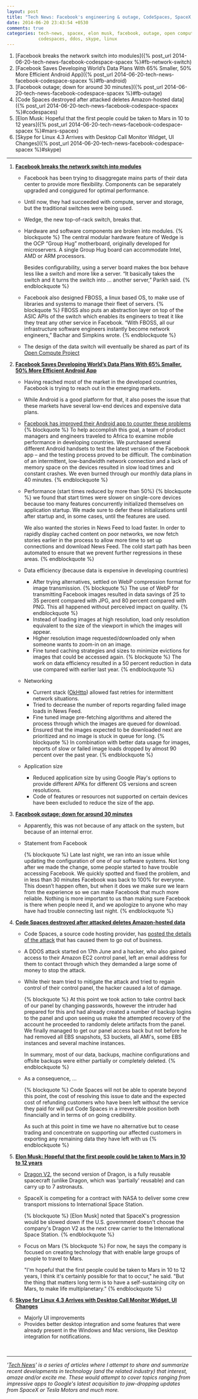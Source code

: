 ```yaml
---
layout: post
title: "Tech News: Facebook's engineering & outage, CodeSpaces, SpaceX,..."
date: 2014-06-20 23:43:54 +0530
comments: true
categories: tech-news, spacex, elon musk, facebook, outage, open compute project,
            codespaces, ddos, skype, linux
---
```

1. [Facebook breaks the network switch into modules]({% post_url 2014-06-20-tech-news-facebook-codespace-spacex %}#fb-network-switch)
2. [Facebook Saves Developing World’s Data Plans With 65% Smaller, 50% More Efficient Android App]({% post_url 2014-06-20-tech-news-facebook-codespace-spacex %}#fb-android)
3. [Facebook outage; down for around 30 minutes]({% post_url 2014-06-20-tech-news-facebook-codespace-spacex %}#fb-outage)
4. [Code Spaces destroyed after attacked deletes Amazon-hosted data]({% post_url 2014-06-20-tech-news-facebook-codespace-spacex %}#codespaces)
5. [Elon Musk: Hopeful that the first people could be taken to Mars in 10 to 12 years]({% post_url 2014-06-20-tech-news-facebook-codespace-spacex %}#mars-spacex)
6. [Skype for Linux 4.3 Arrives with Desktop Call Monitor Widget, UI Changes]({% post_url 2014-06-20-tech-news-facebook-codespace-spacex %}#skype)

<!--more-->
---

1. <a name='fb-network-switch'></a>**[Facebook breaks the network switch into modules](http://www.datacenterknowledge.com/archives/2014/06/18/facebook-breaks-network-switch-modules/)**
    - Facebook has been trying to disaggregate mains parts of their data center
      to provide more flexibility. Components can be separately upgraded and
      congigured for optimal performance.
    - Until now, they had succeeded with compute, server and storage, but the
      traditional switches were being used.
    - Wedge, the new top-of-rack switch, breaks that.
    - Hardware and software components are broken into modules.
      {% blockquote %}
      The central modular hardware feature of Wedge is the OCP “Group Hug” motherboard, originally developed for microservers. A single Group Hug board can accommodate Intel, AMD or ARM processors.

      Besides configurability, using a server board makes the box behave less like a switch and more like a server. “It basically takes the switch and it turns the switch into … another server,” Parikh said.
      {% endblockquote %}
    - Facebook also designed FBOSS, a linux based OS, to make use of libraries
      and systems to manage their fleet of servers.
      {% blockquote %}
      FBOSS also puts an abstraction layer on top of the ASIC APIs of the switch which enables its engineers to treat it like they treat any other service in Facebook. “With FBOSS, all our infrastructure software engineers instantly become network engineers,” Bachar and Simpkins wrote.
      {% endblockquote %}
    - The design of the data switch will eventually be shared as part of its
      [Open Compute Project](http://www.opencompute.org/)

2. <a name='fb-android'></a>**[Facebook Saves Developing World’s Data Plans With 65% Smaller, 50% More Efficient Android App](http://techcrunch.com/2014/06/19/facebook-for-android/)**
    - Having reached most of the market in the developed countries, Facebook is
      trying to reach out in the emerging markets.
    - While Android is a good platform for that, it also poses the issue that 
      these markets have several low-end devices and expensive data plans. 
    - [Facebook has improved their Android app to counter these problems](https://code.facebook.com/posts/485459238254631/improving-facebook-on-android)
      {% blockquote %}
      To help accomplish this goal, a team of product managers and engineers traveled to Africa to examine mobile performance in developing countries. We purchased several different Android handsets to test the latest version of the Facebook app – and the testing process proved to be difficult. The combination of an intermittent, low-bandwidth network connection and a lack of memory space on the devices resulted in slow load times and constant crashes. We even burned through our monthly data plans in 40 minutes.
      {% endblockquote %}

    - Performance (start times reduced by more than 50%)
        {% blockquote %}
        we found that start times were slower on single-core devices because too many features concurrently initialized themselves on application startup. We made sure to defer these initializations until after startup and, in some cases, until the features are used.

        We also wanted the stories in News Feed to load faster. In order to rapidly display cached content on poor networks, we now fetch stories earlier in the process to allow more time to set up connections and download News Feed. The cold start path has been automated to ensure that we prevent further regressions in these areas.
        {% endblockquote %}

    - Data efficiency (because data is expensive in developing countries)
        - After trying alternatives, settled on WebP compression format for
          image transmission.
        {% blockquote %}
        The use of WebP for transmitting Facebook images resulted in data savings of 25 to 35 percent compared with JPG, and 80 percent compared with PNG. This all happened without perceived impact on quality.
        {% endblockquote %}
        - Instead of loading images at high resolution, load only resolution
          equivalent to the size of the viewport in which the images will appear.
        - Higher resolution image requested/downloaded only when someone wants
          to zoom-in on an image.
        - Fine tuned caching strategies and sizes to minimize evictions for 
          images that could be accessed again.
        {% blockquote %}
        The work on data efficiency resulted in a 50 percent reduction in data use compared with earlier last year.
        {% endblockquote %}
    - Networking
        - Current stack ([OkHttp](http://square.github.io/okhttp/)) allowed
          fast retries for intermittent network situations.
        - Tried to decrease the number of reports regarding failed image loads
          in News Feed. 
        - Fine tuned image pre-fetching algorithms and altered the process through
          which the images are queued for download. 
        - Ensured that the images expected to be downloaded next are prioritized and no image
          is stuck in queue for long.
        {% blockquote %}
        In combination with better data usage for images, reports of slow or failed image loads dropped by almost 90 percent over the past year.
        {% endblockquote %}

    - Application size
        - Reduced application size by using Google Play's options to provide 
          different APKs for different OS versions and screen resolutions.
        - Code of features or resources not supported on certain devices have
          been excluded to reduce the size of the app.

3. <a name='fb-outage'></a>**[Facebook outage; down for around 30 minutes](http://techcrunch.com/2014/06/19/facebook-goes-down-in-global-outage/)**
    - Apparently, this was not because of any attack on the system, but because
      of an internal error. 
    - Statement from Facebook
     
      {% blockquote %}
      Late last night, we ran into an issue while updating the configuration of one of our software systems. Not long after we made the change, some people started to have trouble accessing Facebook. We quickly spotted and fixed the problem, and in less than 30 minutes Facebook was back to 100% for everyone. This doesn’t happen often, but when it does we make sure we learn from the experience so we can make Facebook that much more reliable. Nothing is more important to us than making sure Facebook is there when people need it, and we apologize to anyone who may have had trouble connecting last night.
      {% endblockquote %}

4. <a name='codespaces'></a>**[Code Spaces destroyed after attacked deletes Amazon-hosted data](http://www.theregister.co.uk/2014/06/18/code_spaces_destroyed/)**
    - Code Spaces, a source code hosting provider, has [posted the details of the attack](http://www.codespaces.com/?hackernews)
      that has caused them to go out of business.
    - A DDOS attack started on 17th June and a hacker, who also gained access
      to their Amazon EC2 control panel, left an email address for them to contact
      through which they demanded a large some of money to stop the attack.
    - While their team tried to mitigate the attack and tried to regain control
      of their control panel, the hacker caused a lot of damage.

      {% blockquote %}
      At this point we took action to take control back of our panel by changing passwords, however the intruder had prepared for this and had already created a number of backup logins to the panel and upon seeing us make the attempted recovery of the account he proceeded to randomly delete artifacts from the panel. We finally managed to get our panel access back but not before he had removed all EBS snapshots, S3 buckets, all AMI's, some EBS instances and several machine instances.

      In summary, most of our data, backups, machine configurations and offsite backups were either partially or completely deleted.
      {% endblockquote %}
    - As a consequence, ...

      {% blockquote %}
      Code Spaces will not be able to operate beyond this point, the cost of resolving this issue to date and the expected cost of refunding customers who have been left without the service they paid for will put Code Spaces in a irreversible position both financially and in terms of on going credibility.

      As such at this point in time we have no alternative but to cease trading and concentrate on supporting our affected customers in exporting any remaining data they have left with us
      {% endblockquote %}


5. <a name='mars-spacex'></a>**[Elon Musk: Hopeful that the first people could be taken to Mars in 10 to 12 years](http://www.nbcnews.com/science/space/elon-musk-promises-spacex-will-stay-course-mars-n133971)**
    - [Dragon V2](http://en.wikipedia.org/wiki/Dragon_%28spacecraft%29#Dragon_V2),
      the second version of Dragon, is a fully reusable spacecraft (unlike 
      Dragon, which was 'partially' reusable) and can carry up to 7 astronauts.
    - SpaceX is competing for a contract with NASA to deliver some crew transport
      missions to International Space Station.
      
      {% blockquote %}
      [Elon Musk] noted that SpaceX's progression would be slowed down if the U.S. government doesn't choose the company's Dragon V2 as the next crew carrier to the International Space Station. 
      {% endblockquote %}
    - Focus on Mars
      {% blockquote %}
      For now, he says the company is focused on creating technology that with enable large groups of people to travel to Mars.

      "I'm hopeful that the first people could be taken to Mars in 10 to 12 years, I think it's certainly possible for that to occur," he said. "But the thing that matters long term is to have a self-sustaining city on Mars, to make life multiplanetary." 
      {% endblockquote %}

6. <a name='skype'></a>**[Skype for Linux 4.3 Arrives with Desktop Call Monitor Widget, UI Changes](http://www.omgubuntu.co.uk/2014/06/download-skype-4-3-linux-new-ui-download)**
    - Majorly UI improvements
    - Provides better desktop integration and some features that were already
      present in the Windows and Mac versions, like Desktop integration
      for notifications.


&nbsp;
&nbsp;

----
*'[Tech News](/techblog/categories/tech-news)' is a series of articles where I attempt to share and summarize
recent developments in technology (and the related industry) that interest,
amaze and/or excite me. These would attempt to cover topics ranging from impressive 
apps to Google's latest acquisition to jaw-dropping updates from SpaceX or Tesla Motors
and much more.*

